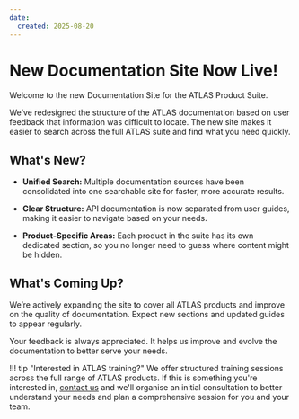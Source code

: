 ```yaml
---
date:
  created: 2025-08-20
---
```


# New Documentation Site Now Live!

Welcome to the new Documentation Site for the ATLAS Product Suite.
<!-- more -->

We’ve redesigned the structure of the ATLAS documentation based on user feedback that information was difficult to locate. The new site makes it easier to search across the full ATLAS suite and find what you need quickly.

## What's New?

- **Unified Search:** Multiple documentation sources have been consolidated into one searchable site for faster, more accurate results.

- **Clear Structure:** API documentation is now separated from user guides, making it easier to navigate based on your needs.

- **Product-Specific Areas:** Each product in the suite has its own dedicated section, so you no longer need to guess where content might be hidden.

## What's Coming Up?

We’re actively expanding the site to cover all ATLAS products and improve on the quality of documentation. Expect new sections and updated guides to appear regularly.

Your feedback is always appreciated. It helps us improve and evolve the documentation to better serve your needs.

!!! tip "Interested in ATLAS training?"
    We offer structured training sessions across the full range of ATLAS products. If this is something you're interested in, [contact us](mailto:training@motionapplied.com) and we'll organise an initial consultation to better understand your needs and plan a comprehensive session for you and your team.